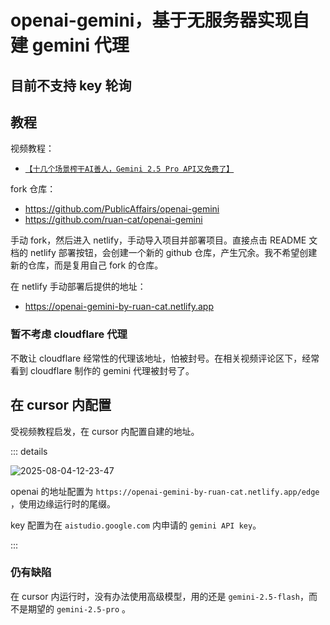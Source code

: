 # openai-gemini，基于无服务器实现自建 gemini 代理

## 目前不支持 key 轮询

## 教程

视频教程：

- [`【十几个场景榨干AI善人，Gemini 2.5 Pro API又免费了】`](https://www.bilibili.com/video/BV1Bi3XzZESn/)

fork 仓库：

- https://github.com/PublicAffairs/openai-gemini
- https://github.com/ruan-cat/openai-gemini

手动 fork，然后进入 netlify，手动导入项目并部署项目。直接点击 README 文档的 netlify 部署按钮，会创建一个新的 github 仓库，产生冗余。我不希望创建新的仓库，而是复用自己 fork 的仓库。

在 netlify 手动部署后提供的地址：

- https://openai-gemini-by-ruan-cat.netlify.app

### 暂不考虑 cloudflare 代理

不敢让 cloudflare 经常性的代理该地址，怕被封号。在相关视频评论区下，经常看到 cloudflare 制作的 gemini 代理被封号了。

## 在 cursor 内配置

受视频教程启发，在 cursor 内配置自建的地址。

::: details

![2025-08-04-12-23-47](https://gh-img-store.ruan-cat.com/img/2025-08-04-12-23-47.png)

openai 的地址配置为 `https://openai-gemini-by-ruan-cat.netlify.app/edge` ，使用边缘运行时的尾缀。

key 配置为在 `aistudio.google.com` 内申请的 `gemini API key`。

:::

### 仍有缺陷

在 cursor 内运行时，没有办法使用高级模型，用的还是 `gemini-2.5-flash`，而不是期望的 `gemini-2.5-pro` 。
